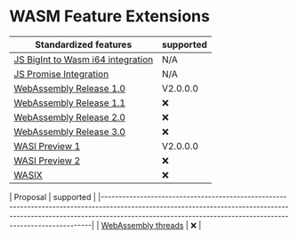 # WASM Feature Extensions

| Standardized features                                                                                                                                                                                                                 |  supported      |
|---------------------------------------------------------------------------------------------------------------------------------------------------------------------------------------------------------------------------------------|-----------------|
| [JS BigInt to Wasm i64 integration](https://github.com/WebAssembly/JS-BigInt-integration)                                                                                                                                             |  N/A            |
| [JS Promise Integration](https://github.com/WebAssembly/js-promise-integration)                                                                                                                                                       |  N/A            |
| [WebAssembly Release 1.0](https://github.com/UlteSoft/wasm-spec/blob/master/WebAssembly%20Specifications/WebAssembly-1.0%20(2019-07-20).pdf)                                                                                          |  V2.0.0.0       |
| [WebAssembly Release 1.1](https://github.com/UlteSoft/wasm-spec/blob/master/WebAssembly%20Specifications/WebAssembly-1.1%20(Draft%202021-11-16).pdf)                                                                                  |  :x:            |
| [WebAssembly Release 2.0](https://github.com/UlteSoft/wasm-spec/blob/master/WebAssembly%20Specifications/WebAssembly-2.0%20(Draft%202025-01-30).pdf)                                                                                  |  :x:            |
| [WebAssembly Release 3.0](https://github.com/UlteSoft/wasm-spec/blob/master/WebAssembly%20Specifications/WebAssembly-3.0%20(Draft%202024-09-21).pdf)                                                                                  |  :x:            |
| [WASI Preview 1](https://github.com/WebAssembly/WASI)                                                                                                                                                                                 |  V2.0.0.0       |
| [WASI Preview 2](https://github.com/WebAssembly/WASI/blob/main/preview2/README.md)                                                                                                                                                    |  :x:            |
| [WASIX](https://wasix.org/)                                                                                                                                                                                                           |  :x:            |

| Proposal                                                                                                                                                                                                                              |  supported      |
|---------------------------------------------------------------------------------------------------------------------------------------------------------------------------------------------------------------------------------------|
| [WebAssembly threads](https://github.com/webassembly/threads)                                                                                                                                                                         |  :x:            |
